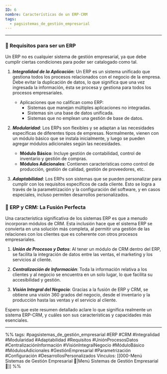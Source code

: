 ```yaml
---
ID: 6
nombre: Características de un ERP-CRM
tags:
  - pagsistemas_de_gestión_empresarial
---
```

___
### 📌 Requisitos para ser un ERP 

Un ERP no es cualquier sistema de gestión empresarial, ya que debe cumplir ciertas condiciones para poder ser catalogado como tal. 

1. ***Integralidad de la Aplicación***: Un ERP es un sistema unificado que gestiona todos los procesos relacionados con el negocio de la empresa. Debe evitar la duplicación de datos, lo que significa que una vez ingresada la información, ésta se procesa y gestiona para todos los procesos empresariales.
    - Aplicaciones que no califican como ERP:
        - Sistemas que manejan múltiples aplicaciones no integradas.
        - Sistemas sin una base de datos unificada.
        - Sistemas que no emplean una gestión de base de datos. 

2. ***Modularidad***: Los ERPs son flexibles y se adaptan a las necesidades específicas de diferentes tipos de empresas. Normalmente, vienen con un módulo básico que se instala inicialmente, y luego se pueden agregar módulos adicionales según las necesidades.
    - **Módulo Básico**: Incluye gestión de contabilidad, control de inventario y gestión de compras.
    - **Módulos Adicionales**: Contienen características como control de producción, gestión de calidad, gestión de proveedores, etc.

3. ***Adaptabilidad***: Los ERPs son sistemas que se pueden personalizar para cumplir con los requisitos específicos de cada cliente. Esto se logra a través de la parametrización y la configuración del software, y en casos especiales, incluso permiten desarrollos personalizados.

### 🔄 ERP y CRM: La Fusión Perfecta 

Una característica significativa de los sistemas ERP es que a menudo incorporan módulos de CRM. Esta inclusión hace que el sistema ERP se convierta en una solución más completa, al permitir una gestión de las relaciones con los clientes que es coherente con otros procesos empresariales.

1. ***Unión de Procesos y Datos***: Al tener un módulo de CRM dentro del ERP, se facilita la integración de datos entre las ventas, el marketing y los servicios al cliente.
  
2. ***Centralización de Información***: Toda la información relativa a los clientes y al negocio se encuentra en un solo lugar, lo que facilita su accesibilidad y gestión.

3. ***Visión Integral del Negocio***: Gracias a la fusión de ERP y CRM, se obtiene una visión 360 grados del negocio, desde el inventario y la producción hasta las ventas y el servicio al cliente.

Espero que este resumen detallado aclare lo que significa realmente un sistema ERP-CRM, y cuáles son sus características y capacidades más esenciales.

___
%%
tags: #pagsistemas_de_gestión_empresarial  #ERP #CRM #Integralidad #Modularidad #Adaptabilidad #Requisitos #UniónProcesosDatos #CentralizaciónInformación #VisiónIntegralNegocio #MóduloBásico #MódulosAdicionales #GestiónEmpresarial #Parametrización #Configuración #DesarrollosPersonalizados
Vínculos:  [[000-Menú Sistemas de Gestión Empresarial 📃|Menú Sistemas de Gestión Empresarial 📃]]
%%